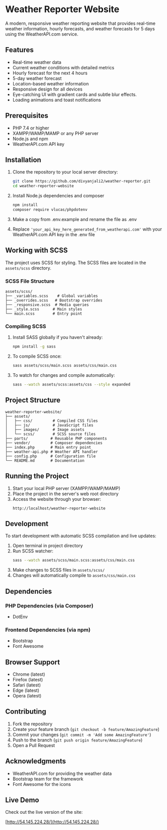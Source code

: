 # Weather Reporter Website

A modern, responsive weather reporting website that provides real-time weather information, hourly forecasts, and weather forecasts for 5 days using the WeatherAPI.com service.

## Features

- Real-time weather data
- Current weather conditions with detailed metrics
- Hourly forecast for the next 4 hours
- 5-day weather forecast
- Location-based weather information
- Responsive design for all devices
- Eye-catching UI with gradient cards and subtle blur effects.
- Loading animations and toast notifications

## Prerequisites

- PHP 7.4 or higher
- XAMPP/WAMP/MAMP or any PHP server
- Node.js and npm
- WeatherAPI.com API key

## Installation

1. Clone the repository to your local server directory:
   ```bash
   git clone https://github.com/divyanjali2/weather-reporter.git
   cd weather-reporter-website
   ```

2. Install Node.js dependencies and composer
   ```bash
   npm install
   composer require vlucas/phpdotenv
   ```

3. Make a copy from .env.example and rename the file as .env

4. Replace `'your_api_key_here_generated_from_weatherapi.com'` with your WeatherAPI.com API key in the .env file

## Working with SCSS

The project uses SCSS for styling. The SCSS files are located in the `assets/scss` directory.

### SCSS File Structure

```
assets/scss/
├── _variables.scss    # Global variables
├── _overrides.scss   # Bootstrap overrides
├── _responsive.scss  # Media queries
├── _style.scss      # Main styles
└── main.scss        # Entry point
```

### Compiling SCSS

1. Install SASS globally if you haven't already:
   ```bash
   npm install -g sass
   ```

2. To compile SCSS once:
   ```bash
   sass assets/scss/main.scss assets/css/main.css
   ```

3. To watch for changes and compile automatically:
   ```bash
   sass --watch assets/scss:assets/css --style expanded
   ```

## Project Structure

```
weather-reporter-website/
├── assets/
│   ├── css/         # Compiled CSS files
│   ├── js/          # JavaScript files
│   ├── images/      # Image assets
│   └── scss/        # SCSS source files
├── parts/          # Reusable PHP components
├── vendor/         # Composer dependencies
├── index.php       # Main entry point
├── weather-api.php # Weather API handler
├── config.php      # Configuration file
└── README.md       # Documentation
```

## Running the Project

1. Start your local PHP server (XAMPP/WAMP/MAMP)
2. Place the project in the server's web root directory
3. Access the website through your browser:
   ```
   http://localhost/weather-reporter-website
   ```

## Development

To start development with automatic SCSS compilation and live updates:

1. Open terminal in project directory
2. Run SCSS watcher:
   ```bash
   sass --watch assets/scss/main.scss:assets/css/main.css
   ```
3. Make changes to SCSS files in `assets/scss/`
4. Changes will automatically compile to `assets/css/main.css`

## Dependencies

### PHP Dependencies (via Composer)
- DotEnv

### Frontend Dependencies (via npm)
- Bootstrap
- Font Awesome

## Browser Support

- Chrome (latest)
- Firefox (latest)
- Safari (latest)
- Edge (latest)
- Opera (latest)

## Contributing

1. Fork the repository
2. Create your feature branch (`git checkout -b feature/AmazingFeature`)
3. Commit your changes (`git commit -m 'Add some AmazingFeature'`)
4. Push to the branch (`git push origin feature/AmazingFeature`)
5. Open a Pull Request

## Acknowledgments

- WeatherAPI.com for providing the weather data
- Bootstrap team for the framework
- Font Awesome for the icons


## Live Demo

Check out the live version of the site:

[http://54.145.224.28/](http://54.145.224.28/)

